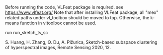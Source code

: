 Before running the code, VLFeat package is required. see https://www.vlfeat.org/
Note that after installing VLFeat package, all "mex" related paths under vl_toolbox should be moved to top. Otherwise, the k-means function in vltoolbox cannot be used.

run run_sketch_tv_sc

S. Huang, H. Zhang, Q. Du, A. Pižurica, Sketch-based subspace clustering of hyperspectral images, Remote Sensing 2020, 12.

